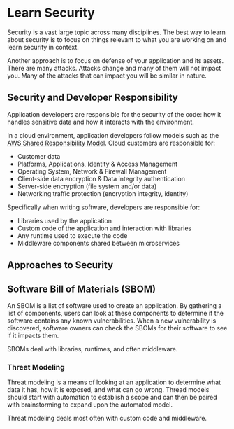 # Learn Security

Security is a vast large topic across many disciplines. The best way to learn about security is to focus on things relevant to what you are working on and learn security in context.

Another approach is to focus on defense of your application and its assets. There are many attacks. Attacks change and many of them will not impact you. Many of the attacks that can impact you will be similar in nature.

## Security and Developer Responsibility

Application developers are responsible for the security of the code: how it handles sensitive data and how it interacts with the environment.

In a cloud environment, application developers follow models such as the [AWS Shared Responsibility Model](https://aws.amazon.com/compliance/shared-responsibility-model/). Cloud customers are responsible for:
- Customer data
- Platforms, Applications, Identity & Access Management
- Operating System, Network & Firewall Management
- Client-side data encryption & Data integrity authentication
- Server-side encryption (file system and/or data)
- Networking traffic protection (encryption integrity, identity)

Specifically when writing software, developers are responsible for:
- Libraries used by the application
- Custom code of the application and interaction with libraries
- Any runtime used to execute the code
- Middleware components shared between microservices

## Approaches to Security

## Software Bill of Materials (SBOM)

An SBOM is a list of software used to create an application. By gathering a list of components, users can look at these components to determine if the software contains any known vulnerabilities. When a new vulnerability is discovered, software owners can check the SBOMs for their software to see if it impacts them.

SBOMs deal with libraries, runtimes, and often middleware.

### Threat Modeling

Threat modeling is a means of looking at an application to determine what data it has, how it is exposed, and what can go wrong. Thread models should start with automation to establish a scope and can then be paired with brainstorming to expand upon the automated model.

Threat modeling deals most often with custom code and middleware.